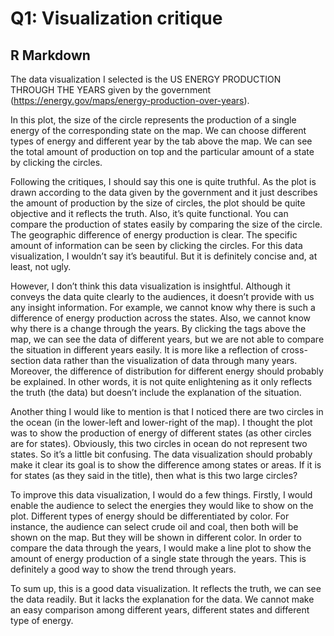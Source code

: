Q1: Visualization critique
================

R Markdown
----------

The data visualization I selected is the US ENERGY PRODUCTION THROUGH THE YEARS given by the government (<https://energy.gov/maps/energy-production-over-years>).

In this plot, the size of the circle represents the production of a single energy of the corresponding state on the map. We can choose different types of energy and different year by the tab above the map. We can see the total amount of production on top and the particular amount of a state by clicking the circles.

Following the critiques, I should say this one is quite truthful. As the plot is drawn according to the data given by the government and it just describes the amount of production by the size of circles, the plot should be quite objective and it reflects the truth. Also, it’s quite functional. You can compare the production of states easily by comparing the size of the circle. The geographic difference of energy production is clear. The specific amount of information can be seen by clicking the circles. For this data visualization, I wouldn’t say it’s beautiful. But it is definitely concise and, at least, not ugly.

However, I don’t think this data visualization is insightful. Although it conveys the data quite clearly to the audiences, it doesn’t provide with us any insight information. For example, we cannot know why there is such a difference of energy production across the states. Also, we cannot know why there is a change through the years. By clicking the tags above the map, we can see the data of different years, but we are not able to compare the situation in different years easily. It is more like a reflection of cross-section data rather than the visualization of data through many years. Moreover, the difference of distribution for different energy should probably be explained. In other words, it is not quite enlightening as it only reflects the truth (the data) but doesn’t include the explanation of the situation.

Another thing I would like to mention is that I noticed there are two circles in the ocean (in the lower-left and lower-right of the map). I thought the plot was to show the production of energy of different states (as other circles are for states). Obviously, this two circles in ocean do not represent two states. So it’s a little bit confusing. The data visualization should probably make it clear its goal is to show the difference among states or areas. If it is for states (as they said in the title), then what is this two large circles?

To improve this data visualization, I would do a few things. Firstly, I would enable the audience to select the energies they would like to show on the plot. Different types of energy should be differentiated by color. For instance, the audience can select crude oil and coal, then both will be shown on the map. But they will be shown in different color. In order to compare the data through the years, I would make a line plot to show the amount of energy production of a single state through the years. This is definitely a good way to show the trend through years.

To sum up, this is a good data visualization. It reflects the truth, we can see the data readily. But it lacks the explanation for the data. We cannot make an easy comparison among different years, different states and different type of energy.
